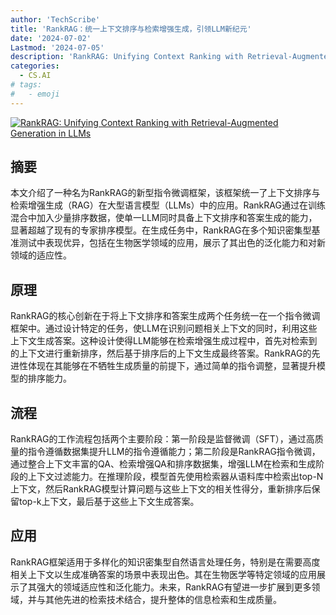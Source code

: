 ```yaml
---
author: 'TechScribe'
title: 'RankRAG：统一上下文排序与检索增强生成，引领LLM新纪元'
date: '2024-07-02'
Lastmod: '2024-07-05'
description: 'RankRAG: Unifying Context Ranking with Retrieval-Augmented Generation in LLMs'
categories:
  - CS.AI
# tags:
#   - emoji
---
```


[![RankRAG: Unifying Context Ranking with Retrieval-Augmented Generation in LLMs](https://arxiv-research-1301205113.cos.ap-guangzhou.myqcloud.com/images/2407.02485v1.pdf_0.jpg)](https://arxiv.org/abs/2407.02485v1)

## 摘要

本文介绍了一种名为RankRAG的新型指令微调框架，该框架统一了上下文排序与检索增强生成（RAG）在大型语言模型（LLMs）中的应用。RankRAG通过在训练混合中加入少量排序数据，使单一LLM同时具备上下文排序和答案生成的能力，显著超越了现有的专家排序模型。在生成任务中，RankRAG在多个知识密集型基准测试中表现优异，包括在生物医学领域的应用，展示了其出色的泛化能力和对新领域的适应性。<!--more-->

## 原理

RankRAG的核心创新在于将上下文排序和答案生成两个任务统一在一个指令微调框架中。通过设计特定的任务，使LLM在识别问题相关上下文的同时，利用这些上下文生成答案。这种设计使得LLM能够在检索增强生成过程中，首先对检索到的上下文进行重新排序，然后基于排序后的上下文生成最终答案。RankRAG的先进性体现在其能够在不牺牲生成质量的前提下，通过简单的指令调整，显著提升模型的排序能力。

## 流程

RankRAG的工作流程包括两个主要阶段：第一阶段是监督微调（SFT），通过高质量的指令遵循数据集提升LLM的指令遵循能力；第二阶段是RankRAG指令微调，通过整合上下文丰富的QA、检索增强QA和排序数据集，增强LLM在检索和生成阶段的上下文过滤能力。在推理阶段，模型首先使用检索器从语料库中检索出top-N上下文，然后RankRAG模型计算问题与这些上下文的相关性得分，重新排序后保留top-k上下文，最后基于这些上下文生成答案。

## 应用

RankRAG框架适用于多样化的知识密集型自然语言处理任务，特别是在需要高度相关上下文以生成准确答案的场景中表现出色。其在生物医学等特定领域的应用展示了其强大的领域适应性和泛化能力。未来，RankRAG有望进一步扩展到更多领域，并与其他先进的检索技术结合，提升整体的信息检索和生成质量。